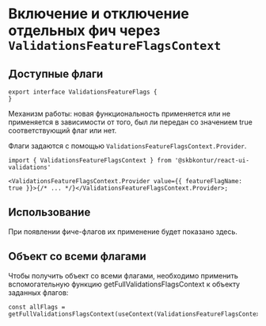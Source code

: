# Включение и отключение отдельных фич через `ValidationsFeatureFlagsContext`

## Доступные флаги

    export interface ValidationsFeatureFlags {
    }

Механизм работы: новая функциональность применяется или не применяется в зависимости от того, был ли передан со значением true соответствующий флаг или нет.

Флаги задаются с помощью `ValidationsFeatureFlagsContext.Provider`.

    import { ValidationsFeatureFlagsContext } from '@skbkontur/react-ui-validations'

    <ValidationsFeatureFlagsContext.Provider value={{ featureFlagName: true }}>{/* ... */}</ValidationsFeatureFlagsContext.Provider>;

## Использование

При появлении фиче-флагов их применение будет показано здесь.

## Объект со всеми флагами

Чтобы получить объект со всеми флагами, необходимо применить вспомогательную функцию getFullValidationsFlagsContext к объекту заданных флагов:

    const allFlags = getFullValidationsFlagsContext(useContext(ValidationsFeatureFlagsContext));
